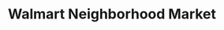 ---
title: "Walmart Neighborhood Market"
url: /plano/walmart-neighborhood-market-independence-parkway/
shop: supermarket
---